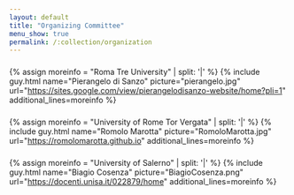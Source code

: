 ```yaml
---
layout: default
title: "Organizing Committee"
menu_show: true
permalink: /:collection/organization
---
```


### 
{% assign moreinfo = "Roma Tre University" | split: '|' %}
{% include guy.html     name="Pierangelo di Sanzo"
                        picture="pierangelo.jpg"
                        url="https://sites.google.com/view/pierangelodisanzo-website/home?pli=1"
                        additional_lines=moreinfo %}

### 

{% assign moreinfo = "University of Rome Tor Vergata" | split: '|' %}
{% include guy.html     name="Romolo Marotta"
                        picture="RomoloMarotta.jpg"
                        url="https://romolomarotta.github.io"
                        additional_lines=moreinfo %}

### 

{% assign moreinfo = "University of Salerno" | split: '|' %}
{% include guy.html     name="Biagio Cosenza"
                        picture="BiagioCosenza.png"
                        url="https://docenti.unisa.it/022879/home"
                        additional_lines=moreinfo %}


